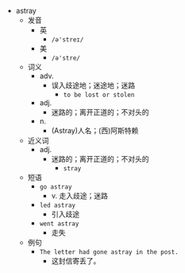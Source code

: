 - astray
  - 发音
    - 英
      - `/ə'streɪ/`
    - 美
      - `/ə'stre/`
  - 词义
    - adv.
      - 误入歧途地；迷途地；迷路
        - `to be lost or stolen`
    - adj.
      - 迷路的；离开正道的；不对头的
    - n.
      - (Astray)人名；(西)阿斯特赖
  - 近义词
    - adj.
      - 迷路的；离开正道的；不对头的
        - `stray`
  - 短语
    - `go astray`
      - v. 走入歧途；迷路 
    - `led astray`
      - 引入歧途 
    - `went astray`
      - 走失 
  - 例句
    - `The letter had gone astray in the post.`
      - 这封信寄丢了。


